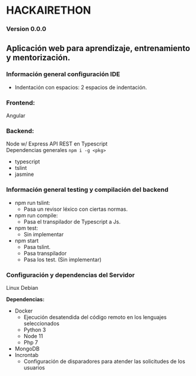 # HACKAIRETHON
### Version 0.0.0
## Aplicación web para aprendizaje, entrenamiento y mentorización.

### Información general configuración IDE
- Indentación con espacios: 2 espacios de indentación.

### Frontend:
Angular  
  
### Backend:
Node w/ Express API REST en Typescript  
Dependencias generales `npm i -g <pkg>`
- typescript
- tslint
- jasmine

### Información general testing y compilación del backend
- npm run tslint:
  - Pasa un revisor léxico con ciertas normas.
- npm run compile:
  - Pasa el transpilador de Typescript a Js.
- npm test:
  - Sin implementar
- npm start
  - Pasa tslint.
  - Pasa transpilador
  - Pasa los test. (Sin implementar)
  
### Configuración y dependencias del Servidor
Linux Debian  
  
**Dependencias:**
- Docker
  - Ejecución desatendida del código remoto en los lenguajes seleccionados
  - Python 3
  - Node 11
  - Php 7
- MongoDB
- Incrontab
  - Configuración de disparadores para atender las solicitudes de los usuarios